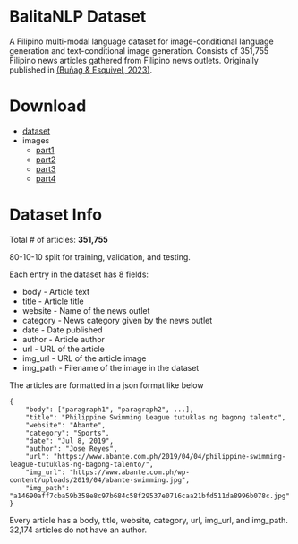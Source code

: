 # BalitaNLP Dataset

A Filipino multi-modal language dataset for image-conditional language generation and text-conditional image generation. Consists of 351,755 Filipino news articles gathered from Filipino news outlets. Originally published in [(Buñag & Esquivel, 2023)](https://storage.googleapis.com/public-kenricklancebunag/Transformer-based%20Conditional%20Language%20Models%20-%20IEOM%20Submission.pdf).

# Download
* [dataset](https://storage.googleapis.com/public-kenricklancebunag/BalitaNLP/2022/BalitaNLP-Dataset.zip)
* images
    * [part1](https://storage.googleapis.com/public-kenricklancebunag/BalitaNLP/2022/BalitaNLP-images_1.zip)
    * [part2](https://storage.googleapis.com/public-kenricklancebunag/BalitaNLP/2022/BalitaNLP-images_2.zip)
    * [part3](https://storage.googleapis.com/public-kenricklancebunag/BalitaNLP/2022/BalitaNLP-images_2.zip)
    * [part4](https://storage.googleapis.com/public-kenricklancebunag/BalitaNLP/2022/BalitaNLP-images_4.zip)

# Dataset Info

Total # of articles: **351,755**

80-10-10 split for training, validation, and testing.

Each entry in the dataset has 8 fields:
* body - Article text
* title - Article title
* website - Name of the news outlet
* category - News category given by the news outlet
* date - Date published
* author - Article author
* url - URL of the article
* img_url - URL of the article image
* img_path - Filename of the image in the dataset

The articles are formatted in a json format like below
```
{
    "body": ["paragraph1", "paragraph2", ...],
    "title": "Philippine Swimming League tutuklas ng bagong talento",
    "website": "Abante",
    "category": "Sports",
    "date": "Jul 8, 2019",
    "author": "Jose Reyes",
    "url": "https://www.abante.com.ph/2019/04/04/philippine-swimming-league-tutuklas-ng-bagong-talento/",
    "img_url": "https://www.abante.com.ph/wp-content/uploads/2019/04/abante-swimming.jpg",
    "img_path": "a14690aff7cba59b358e8c97b684c58f29537e0716caa21bfd511da8996b078c.jpg"
}
```

Every article has a body, title, website, category, url, img_url, and img_path. 32,174 articles do not have an author.

